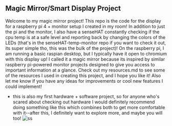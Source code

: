 ## Magic Mirror/Smart Display Project

Welcome to my magic mirror project! This repo is the code for the display for a raspberry pi 4 + monitor setup I created in my room! In addition to just the pi and the monitor, I also have a senseHAT constantly checking if the cpu temp is at a safe level and reporting back by changing the colors of the LEDs (that's in the senseHAT-temp-monitor repo if you want to check it out, its super simple tho, this was the bulk of the project)! On the raspberry pi, I am running a basic raspian desktop, but I typically have it open to chromium with this display up! I called it a magic mirror because its inspired by similar raspberry pi-powered monitor projects designed to give you access to important information at a glance. Check out my resources.md to see some of the resources I used in creating this project, and I hope you like it! Also let me know if you have any ideas for improvements or cool new features I could implement! 

* this is also my first hardware + software project, so for anyone who's scared about checking out hardware I would definitely recommend doing something like this which combines both to get more comfortable with it--after this, I definitely want to explore more, and maybe you will too! ![ss](https://github.com/user-attachments/assets/1d002402-2dd8-46e0-a5e7-b0340f7e9b6e)
